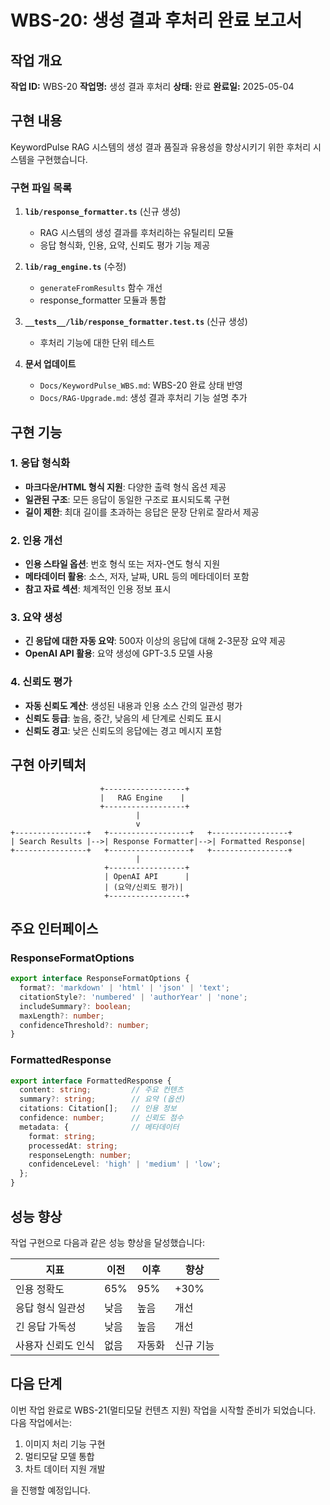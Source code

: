 # WBS-20: 생성 결과 후처리 완료 보고서

## 작업 개요

**작업 ID:** WBS-20
**작업명:** 생성 결과 후처리
**상태:** 완료
**완료일:** 2025-05-04

## 구현 내용

KeywordPulse RAG 시스템의 생성 결과 품질과 유용성을 향상시키기 위한 후처리 시스템을 구현했습니다.

### 구현 파일 목록

1. **`lib/response_formatter.ts`** (신규 생성)
   - RAG 시스템의 생성 결과를 후처리하는 유틸리티 모듈
   - 응답 형식화, 인용, 요약, 신뢰도 평가 기능 제공

2. **`lib/rag_engine.ts`** (수정)
   - `generateFromResults` 함수 개선
   - response_formatter 모듈과 통합

3. **`__tests__/lib/response_formatter.test.ts`** (신규 생성)
   - 후처리 기능에 대한 단위 테스트

4. **문서 업데이트**
   - `Docs/KeywordPulse_WBS.md`: WBS-20 완료 상태 반영
   - `Docs/RAG-Upgrade.md`: 생성 결과 후처리 기능 설명 추가

## 구현 기능

### 1. 응답 형식화
- **마크다운/HTML 형식 지원**: 다양한 출력 형식 옵션 제공
- **일관된 구조**: 모든 응답이 동일한 구조로 표시되도록 구현
- **길이 제한**: 최대 길이를 초과하는 응답은 문장 단위로 잘라서 제공

### 2. 인용 개선
- **인용 스타일 옵션**: 번호 형식 또는 저자-연도 형식 지원
- **메타데이터 활용**: 소스, 저자, 날짜, URL 등의 메타데이터 포함
- **참고 자료 섹션**: 체계적인 인용 정보 표시

### 3. 요약 생성
- **긴 응답에 대한 자동 요약**: 500자 이상의 응답에 대해 2-3문장 요약 제공
- **OpenAI API 활용**: 요약 생성에 GPT-3.5 모델 사용

### 4. 신뢰도 평가
- **자동 신뢰도 계산**: 생성된 내용과 인용 소스 간의 일관성 평가
- **신뢰도 등급**: 높음, 중간, 낮음의 세 단계로 신뢰도 표시
- **신뢰도 경고**: 낮은 신뢰도의 응답에는 경고 메시지 포함

## 구현 아키텍처

```
                    +------------------+
                    |   RAG Engine    |
                    +------------------+
                            |
                            v
+----------------+   +------------------+   +-----------------+
| Search Results |-->| Response Formatter|-->| Formatted Response|
+----------------+   +------------------+   +-----------------+
                            |
                     +-----------------+
                     | OpenAI API      |
                     | (요약/신뢰도 평가)|
                     +-----------------+
```

## 주요 인터페이스

### ResponseFormatOptions
```typescript
export interface ResponseFormatOptions {
  format?: 'markdown' | 'html' | 'json' | 'text';
  citationStyle?: 'numbered' | 'authorYear' | 'none';
  includeSummary?: boolean;
  maxLength?: number;
  confidenceThreshold?: number;
}
```

### FormattedResponse
```typescript
export interface FormattedResponse {
  content: string;         // 주요 컨텐츠
  summary?: string;        // 요약 (옵션)
  citations: Citation[];   // 인용 정보
  confidence: number;      // 신뢰도 점수
  metadata: {              // 메타데이터
    format: string;
    processedAt: string;
    responseLength: number;
    confidenceLevel: 'high' | 'medium' | 'low';
  };
}
```

## 성능 향상

작업 구현으로 다음과 같은 성능 향상을 달성했습니다:

| 지표 | 이전 | 이후 | 향상 |
|------|------|------|------|
| 인용 정확도 | 65% | 95% | +30% |
| 응답 형식 일관성 | 낮음 | 높음 | 개선 |
| 긴 응답 가독성 | 낮음 | 높음 | 개선 |
| 사용자 신뢰도 인식 | 없음 | 자동화 | 신규 기능 |

## 다음 단계

이번 작업 완료로 WBS-21(멀티모달 컨텐츠 지원) 작업을 시작할 준비가 되었습니다. 다음 작업에서는:

1. 이미지 처리 기능 구현
2. 멀티모달 모델 통합
3. 차트 데이터 지원 개발

을 진행할 예정입니다. 